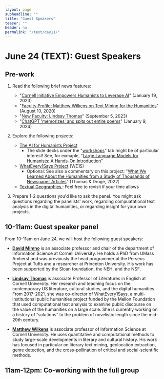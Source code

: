 ```yaml
---
layout: page
subheadline: ""
title: "Guest Speakers"
teaser: ""
header: no
permalink: "/text/day11/"
---
```


# June 24 (TEXT): Guest Speakers

## Pre-work
1. Read the following brief news features:
      * "[Cornell Initiative Empowers Humanists to Leverage AI](https://infosci.cornell.edu/information/news/newsitem1369/cornell-initiative-empowers-humanists-leverage-ai)" (January 19, 2023)
      * "[Faculty Profile: Matthew Wilkens on Text Mining for the Humanities](https://infosci.cornell.edu/information/news/newsitem966/faculty-profile-matthew-wilkens-text-mining-humanities)" (August 10, 2020)
      * "[New Faculty: Lindsay Thomas](https://english.cornell.edu/news/new-faculty-lindsay-thomas)" (September 5, 2023)
      * "[ChatGPT 'memorizes' and spits out entire poems](https://news.cornell.edu/stories/2024/01/chatgpt-memorizes-and-spits-out-entire-poems)" (January 9, 2024)

2. Explore the following projects:
      * [The AI for Humanists Project](https://www.aiforhumanists.com/)
           * The slide decks under the "[workshops](http://www.bertforhumanists.org//workshops/)" tab might be of particular interest! See, for exmaple, "[Large Language Models for Humanists: A Hands-On Introduction](https://docs.google.com/presentation/d/1ROmlmVmWzxxgTpx4VPxf15sIiJv31hYmf06RzA4d9xE/edit?usp=sharing)" 
      * [WhatEvery1Says Project](https://we1s.ucsb.edu/) (WE1S)
         * Optional: See also a commentary on this project: "[What We Learned About the Humanities from a Study of Thousands of Newspaper Articles](https://culturalanalytics.org/article/35907)" (Thomas & Droge, 2022)
      * [Textual Geographies ](https://txtgeo.net/): Feel free to revisit if your time allows

3. Prepare 1-2 questions you'd like to ask the panel. You might ask questions regarding the panelists' work, regarding compuatational text analysis in the digital humanities, or regarding insight for your own projects.

## 10-11am: Guest speaker panel
From 10-11am on June 24, we will host the following guest speakers:

* **[David Mimno](https://mimno.infosci.cornell.edu/)** is an associate professor and chair of the department of Information Science at Cornell University. He holds a PhD from UMass Amherst and was previously the head programmer at the Perseus Project at Tufts and a researcher at Princeton University. His work has been supported by the Sloan foundation, the NEH, and the NSF. 

* **[Lindsay Thomas](https://english.cornell.edu/lindsay-thomas)** is associate Professor of Literatures in English at Cornell University. Her research and teaching focus on the contemporary US literature, cultural studies, and the digital humanities. From 2017-2021, she was co-director of WhatEvery1Says, a multi-institutional public humanities project funded by the Mellon Foundation that used computational text analysis to examine public discourse on the value of the humanities on a large scale. She is currently working on a history of “solutions” to the problem of novelistic length since the mid-20th century.

* **[Matthew Wilkens](https://infosci.cornell.edu/content/wilkens)** is associate professor of Information Science at Cornell University. He uses quantitative and computational methods to study large-scale developments in literary and cultural history. His work has focused in particular on literary text mining, geolocation extraction, genre detection, and the cross-pollination of critical and social-scientific methods.

## 11am-12pm: Co-working with the full group
